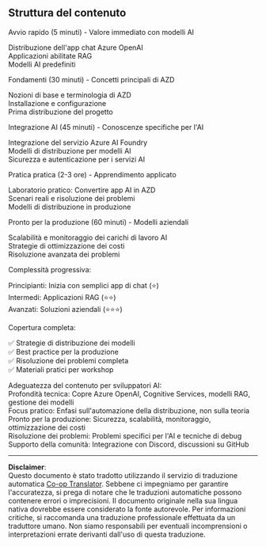 <!--
CO_OP_TRANSLATOR_METADATA:
{
  "original_hash": "f043362c5ed91c41a815609e4f16bd48",
  "translation_date": "2025-09-12T19:16:47+00:00",
  "source_file": "course-outline.md",
  "language_code": "it"
}
-->
## Struttura del contenuto

Avvio rapido (5 minuti) - Valore immediato con modelli AI

Distribuzione dell'app chat Azure OpenAI  
Applicazioni abilitate RAG  
Modelli AI predefiniti  

Fondamenti (30 minuti) - Concetti principali di AZD

Nozioni di base e terminologia di AZD  
Installazione e configurazione  
Prima distribuzione del progetto  

Integrazione AI (45 minuti) - Conoscenze specifiche per l'AI

Integrazione del servizio Azure AI Foundry  
Modelli di distribuzione per modelli AI  
Sicurezza e autenticazione per i servizi AI  

Pratica pratica (2-3 ore) - Apprendimento applicato

Laboratorio pratico: Convertire app AI in AZD  
Scenari reali e risoluzione dei problemi  
Modelli di distribuzione in produzione  

Pronto per la produzione (60 minuti) - Modelli aziendali

Scalabilità e monitoraggio dei carichi di lavoro AI  
Strategie di ottimizzazione dei costi  
Risoluzione avanzata dei problemi  

Complessità progressiva:

Principianti: Inizia con semplici app di chat (⭐)  
Intermedi: Applicazioni RAG (⭐⭐)  
Avanzati: Soluzioni aziendali (⭐⭐⭐)  

Copertura completa:

✅ Strategie di distribuzione dei modelli  
✅ Best practice per la produzione  
✅ Risoluzione dei problemi completa  
✅ Materiali pratici per workshop  

Adeguatezza del contenuto per sviluppatori AI:  
Profondità tecnica: Copre Azure OpenAI, Cognitive Services, modelli RAG, gestione dei modelli  
Focus pratico: Enfasi sull'automazione della distribuzione, non sulla teoria  
Pronto per la produzione: Sicurezza, scalabilità, monitoraggio, ottimizzazione dei costi  
Risoluzione dei problemi: Problemi specifici per l'AI e tecniche di debug  
Supporto della comunità: Integrazione con Discord, discussioni su GitHub  

---

**Disclaimer**:  
Questo documento è stato tradotto utilizzando il servizio di traduzione automatica [Co-op Translator](https://github.com/Azure/co-op-translator). Sebbene ci impegniamo per garantire l'accuratezza, si prega di notare che le traduzioni automatiche possono contenere errori o imprecisioni. Il documento originale nella sua lingua nativa dovrebbe essere considerato la fonte autorevole. Per informazioni critiche, si raccomanda una traduzione professionale effettuata da un traduttore umano. Non siamo responsabili per eventuali incomprensioni o interpretazioni errate derivanti dall'uso di questa traduzione.